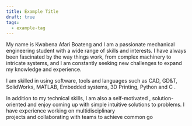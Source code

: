 ```yaml
---
title: Example Title
draft: true
tags:
  - example-tag
---
```



My name is Kwabena Afari Boateng and I am a passionate mechanical engineering student with a wide range of skills and interests. I have always been fascinated by the way things work, from complex machinery to intricate systems, and I am constantly seeking new challenges to expand my knowledge and experience.  
  
I am skilled in using software, tools and languages such as CAD, GD&T, SolidWorks, MATLAB, Embedded systems, 3D Printing, Python and C .  
  
In addition to my technical skills, I am also a self-motivated , solution-oriented and enjoy coming up with simple intuitive solutions to problems. I have experience working on multidisciplinary projects and collaborating with teams to achieve common go